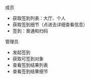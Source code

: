 成员

+ 获取签到列表：大厅、个人
+ 获取签到细节（点进去详细查看信息）
+ 签到：普通和扫码



管理员

+ 发起签到
+ 获取可签到对象
+ 查看签到结果列表
+ 查看签到结果细节



